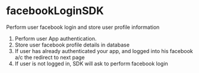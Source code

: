 facebookLoginSDK
================

Perform user facebook login and store user profile information

1. Perform user App authentication. 
3. Store user facebook profile details in database
3. If user has already authenticated your app, and logged into his facebook a/c the redirect to next page
4. If user is not logged in, SDK will ask to perform facebook login
